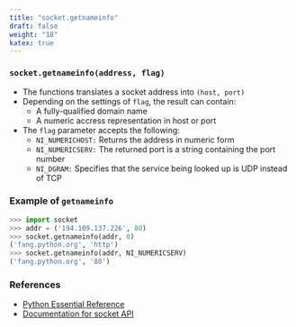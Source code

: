 ```yaml
---
title: "socket.getnameinfo"
draft: false
weight: "18"
katex: true
---
```


### `socket.getnameinfo(address, flag)`
- The functions translates a socket address into `(host, port)`
- Depending on the settings of `flag`, the result can contain:
	- A fully-qualified domain name
	- A numeric accress representation in host or port
- The `flag` parameter accepts the following:
	- `NI_NUMERICHOST:` Returns the address in numeric form
	- `NI_NUMERICSERV:` The returned port is a string containing the port number
	- `NI_DGRAM:` Specifies that the service being looked up is UDP instead of TCP

### Example of `getnameinfo`

```python
>>> import socket
>>> addr = ('194.109.137.226', 80)
>>> socket.getnameinfo(addr, 0)
('fang.python.org', 'http')
>>> socket.getnameinfo(addr, NI_NUMERICSERV)
('fang.python.org', '80')
```

### References
- [Python Essential Reference](http://index-of.co.uk/Python/Python%20Essential%20Reference,%20Fourth%20Edition.pdf)
- [Documentation for socket API](https://docs.python.org/3/library/socket.html)
